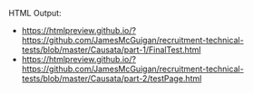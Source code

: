 HTML Output:
- https://htmlpreview.github.io/?https://github.com/JamesMcGuigan/recruitment-technical-tests/blob/master/Causata/part-1/FinalTest.html
- https://htmlpreview.github.io/?https://github.com/JamesMcGuigan/recruitment-technical-tests/blob/master/Causata/part-2/testPage.html
